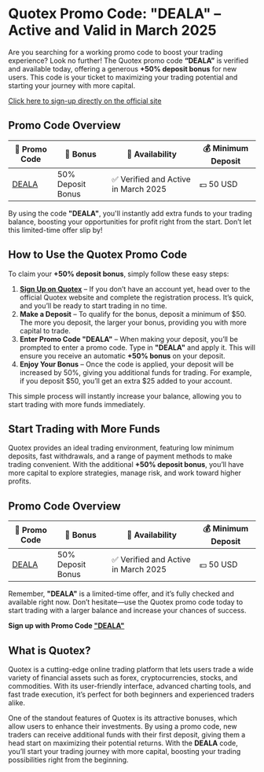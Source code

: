 <h1>Quotex Promo Code: "DEALA" – Active and Valid in March 2025</h1>
<p>Are you searching for a working promo code to boost your trading experience? Look no further! The Quotex promo code <strong>“DEALA”</strong> is verified and available today, offering a generous <strong>+50% deposit bonus</strong> for new users. This code is your ticket to maximizing your trading potential and starting your journey with more capital.</p>
<a href="https://smartthriftfinder.com/quotex-kpseo">Click here to sign-up directly on the official site</a>

<h2>Promo Code Overview</h2>
    <table>
    <thead>
        <tr>
            <th>🔖 Promo Code</th>
            <th>🎁 Bonus</th>
            <th>📅 Availability</th>
            <th>💰 Minimum Deposit</th>
        </tr>
    </thead>
    <tbody>
        <tr>
            <td><a href="https://smartthriftfinder.com/quotex-kpseo">DEALA</a></td>
            <td>50% Deposit Bonus</td>
            <td>✅ Verified and Active in March 2025</td>
            <td>💵 50 USD</td>
        </tr>
    </tbody>
</table>

<p>By using the code <strong>"DEALA"</strong>, you'll instantly add extra funds to your trading balance, boosting your opportunities for profit right from the start. Don’t let this limited-time offer slip by!</p>
<h2>How to Use the Quotex Promo Code</h2>
    <p>To claim your <strong>+50% deposit bonus</strong>, simply follow these easy steps:</p>
<ol>
        <li><strong><a href="https://qxbroker.com/ru/sign-up">Sign Up on Quotex</a></strong> – If you don’t have an account yet, head over to the official Quotex website and complete the registration process. It’s quick, and you’ll be ready to start trading in no time.</li>
        <li><strong>Make a Deposit</strong> – To qualify for the bonus, deposit a minimum of $50. The more you deposit, the larger your bonus, providing you with more capital to trade.</li>
        <li><strong>Enter Promo Code "DEALA"</strong> – When making your deposit, you’ll be prompted to enter a promo code. Type in <strong>"DEALA"</strong> and apply it. This will ensure you receive an automatic <strong>+50% bonus</strong> on your deposit.</li>
        <li><strong>Enjoy Your Bonus</strong> – Once the code is applied, your deposit will be increased by 50%, giving you additional funds for trading. For example, if you deposit $50, you’ll get an extra $25 added to your account.</li>
    </ol>
<p>This simple process will instantly increase your balance, allowing you to start trading with more funds immediately.</p>

<h2>Start Trading with More Funds</h2>
<p>Quotex provides an ideal trading environment, featuring low minimum deposits, fast withdrawals, and a range of payment methods to make trading convenient. With the additional <strong>+50% deposit bonus</strong>, you’ll have more capital to explore strategies, manage risk, and work toward higher profits.</p>
<h2>Promo Code Overview</h2>
    <table>
    <thead>
        <tr>
            <th>🔖 Promo Code</th>
            <th>🎁 Bonus</th>
            <th>📅 Availability</th>
            <th>💰 Minimum Deposit</th>
        </tr>
    </thead>
    <tbody>
        <tr>
            <td><a href="https://smartthriftfinder.com/quotex-kpseo">DEALA</a></td>
            <td>50% Deposit Bonus</td>
            <td>✅ Verified and Active in March 2025</td>
            <td>💵 50 USD</td>
        </tr>
    </tbody>
</table>


<p>Remember, <strong>"DEALA"</strong> is a limited-time offer, and it’s fully checked and available right now. Don’t hesitate—use the Quotex promo code today to start trading with a larger balance and increase your chances of success.</p>
<strong>Sign up with Promo Code <a href="https://smartthriftfinder.com/quotex-kpseo">"DEALA"</a></strong>
<h2>What is Quotex?</h2>
<p>Quotex is a cutting-edge online trading platform that lets users trade a wide variety of financial assets such as forex, cryptocurrencies, stocks, and commodities. With its user-friendly interface, advanced charting tools, and fast trade execution, it’s perfect for both beginners and experienced traders alike.</p>
<p>One of the standout features of Quotex is its attractive bonuses, which allow users to enhance their investments. By using a promo code, new traders can receive additional funds with their first deposit, giving them a head start on maximizing their potential returns. With the <strong>DEALA</strong> code, you’ll start your trading journey with more capital, boosting your trading possibilities right from the beginning.</p>
